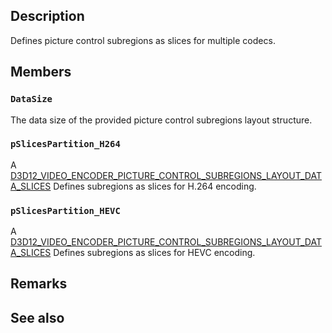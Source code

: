 ## Description

Defines picture control subregions as slices for multiple codecs.

## Members

### `DataSize`

The data size of the provided picture control subregions layout structure.

### `pSlicesPartition_H264`

A [D3D12_VIDEO_ENCODER_PICTURE_CONTROL_SUBREGIONS_LAYOUT_DATA_SLICES]() Defines subregions as slices for H.264 encoding.

### `pSlicesPartition_HEVC`

A [D3D12_VIDEO_ENCODER_PICTURE_CONTROL_SUBREGIONS_LAYOUT_DATA_SLICES]() Defines subregions as slices for HEVC encoding.

## Remarks

## See also
